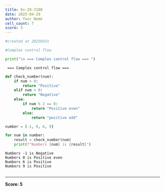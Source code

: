 ```yaml
---
title: Ex-20-3108
date: 2025-04-29
author: Your Name
cell_count: 7
score: 5
---
```


```python
#created at 20250331
```


```python
#Complex control flow
```


```python
print("\n === Complex control flow === ")
```

    
     === Complex control flow === 



```python
def check_number(num):
    if num > 0:
        return "Positive"
    elif num < 0:
        return "Negative"
    else:
        if num % 2 == 0:
            return "Positive even"
        else:
            return "positive odd"
```


```python
number = [-1, 0, 6, 9]
```


```python
for num in number:
    result = check_number(num)
    print(f"Numbers {num} is {result}")
```

    Numbers -1 is Negative
    Numbers 0 is Positive even
    Numbers 6 is Positive
    Numbers 9 is Positive



```python

```


---
**Score: 5**